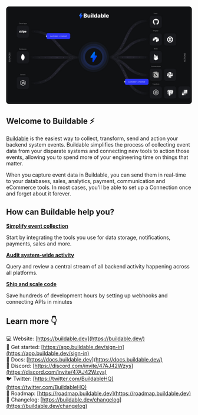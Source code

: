 ![Graph](https://github.com/buildable/.github/blob/main/profile/header.png?raw=true)

## Welcome to Buildable ⚡️

[Buildable](https://buildable.dev/) is the easiest way to collect, transform, send and action your backend system events. Buildable simplifies the process of collecting event data from your disparate systems and connecting new tools to action those events, allowing you to spend more of your engineering time on things that matter.

When you capture event data in Buildable, you can send them in real-time to your databases, sales, analytics, payment, communication and eCommerce tools. In most cases, you'll be able to set up a Connection once and forget about it forever.

## How can Buildable help you?

**[Simplify event collection](https://docs.buildable.dev/connections/source-catalog)**

Start by integrating the tools you use for data storage, notifications, payments, sales and more.

**[Audit system-wide activity](https://docs.buildable.dev/streams/viewing-events)**

Query and review a central stream of all backend activity happening across all platforms.

**[Ship and scale code](https://docs.buildable.dev/workflows/building-workflows)**

Save hundreds of development hours by setting up webhooks and connecting APIs in minutes

## Learn more 👇

💻 Website: [https://buildable.dev](https://buildable.dev/)<br />
🏁 Get started: [https://app.buildable.dev/sign-in](https://app.buildable.dev/sign-in)<br />
📄 Docs: [https://docs.buildable.dev](https://docs.buildable.dev/)<br />
💬 Discord: [https://discord.com/invite/47AJ42Wzys](https://discord.com/invite/47AJ42Wzys)<br />
🐦 Twitter: [https://twitter.com/BuildableHQ](https://twitter.com/BuildableHQ)<br />
🚥 Roadmap: [https://roadmap.buildable.dev](https://roadmap.buildable.dev)<br />
📣 Changelog: [https://buildable.dev/changelog](https://buildable.dev/changelog)
